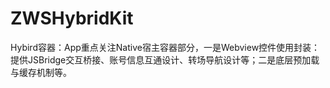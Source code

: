 # ZWSHybridKit
Hybird容器：App重点关注Native宿主容器部分，一是Webview控件使用封装：提供JSBridge交互桥接、账号信息互通设计、转场导航设计等；二是底层预加载与缓存机制等。
